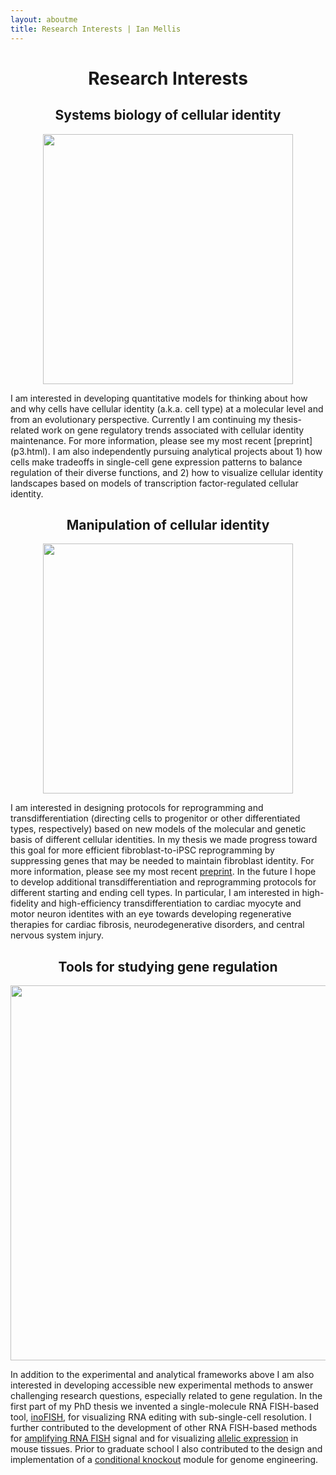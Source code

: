 ```yaml
---
layout: aboutme
title: Research Interests | Ian Mellis
---
```


# <center> Research Interests </center>

## <center> Systems biology of cellular identity </center> 

<p align="center">
<img src="{{ site.baseurl }}static/img/pillars-springs_forsite.jpg" style="width:400px;" />
</p>
I am interested in developing quantitative models for thinking about how and why cells have cellular identity (a.k.a. cell type) at a molecular level and from an evolutionary perspective. 
<!-- In my thesis we developed a model for identifying transcription factors that maintain cellular identity. We showed that transcription factors whose expression levels change most frequently in response to a broad panel of perturbations <i>in vitro</i> are often important for cell identity maintenance <i>in vitro</i>.--> Currently I am continuing my thesis-related work on gene regulatory trends associated with cellular identity maintenance. For more information, please see my most recent [preprint](p3.html). I am also independently pursuing analytical projects about 1) how cells make tradeoffs in single-cell gene expression patterns to balance regulation of their diverse functions, and 2) how to visualize cellular identity landscapes based on models of transcription factor-regulated cellular identity. 

## <center> Manipulation of cellular identity </center> 

<p align="center">
<img src="{{ site.baseurl }}static/img/ipsc_cm_forsite.jpg" style="width:400px;" />
</p>

<!-- Cells display complex and important phenotypes depending on their cellular identity. For both basic and translational purposes we would like to be able to manipulate cellular identity on demand. For example, in basic research the advent of directed differentiation of cardiac myocytes (A, above) from human induced pluripotent stem cells (iPSC) has made possible experiments that previously would have required precious human tissue samples. Translationally, cellular reprogramming and transdifferentiation (directing cells to progenitor or other differentiated types, respectively; B, above) form the basis of many regenerative therapies under investigation.  -->
I am interested in designing protocols for reprogramming and transdifferentiation (directing cells to progenitor or other differentiated types, respectively) based on new models of the molecular and genetic basis of different cellular identities. In my thesis we made progress toward this goal for more efficient fibroblast-to-iPSC reprogramming by suppressing genes that may be needed to maintain fibroblast identity. For more information, please see my most recent [preprint](p3.html). In the future I hope to develop additional transdifferentiation and reprogramming protocols for different starting and ending cell types. In particular, I am interested in high-fidelity and high-efficiency transdifferentiation to cardiac myocyte and motor neuron identites with an eye towards developing regenerative therapies for cardiac fibrosis, neurodegenerative disorders, and central nervous system injury.

## <center> Tools for studying gene regulation </center> 

<p align="center">
<img src="{{ site.baseurl }}static/img/inofish_forsite.jpg" style="width:600px;" />
</p>

In addition to the experimental and analytical frameworks above I am also interested in developing accessible new experimental methods to answer challenging research questions, especially related to gene regulation. In the first part of my PhD thesis we invented a single-molecule RNA FISH-based tool, [inoFISH](inofish.html), for visualizing RNA editing with sub-single-cell resolution. I further contributed to the development of other RNA FISH-based methods for [amplifying RNA FISH](clampfish.html) signal and for visualizing [allelic expression](tissuesnpfishbursting.html) in mouse tissues. Prior to graduate school I also contributed to the design and implementation of a [conditional knockout](coin.html) module for genome engineering.


<!-- ## Future Directions -->

